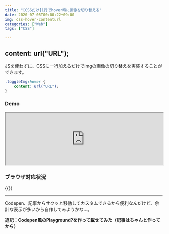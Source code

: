 ```yaml
---
title: "[CSSだけ]1行でhover時に画像を切り替える"
date: 2020-07-05T00:00:22+09:00
img: css-hover-contenturl
categories: ["Web"]
tags: ["CSS"]

---
```


## content: url("URL");

JSを使わずに、CSSに一行加えるだけでimgの画像の切り替えを実装することができます。

```css
.toggleImg:hover {
    content: url("URL");
}
```

### Demo

<iframe height="168" width="100%" scrolling="no" src="https://mineditor.github.io/?h=%253Cimg%2520class%3D%2522toggleImg%2522%2520src%3D%2522https%3A%2F%2F2001y.me%2Fimg%2Fcss-userSelect-all-120.jpg%2522%253E&c=.toggleImg%3Ahover%2520%257B%250A%2520%2520%2520%2520content%3A%2520url%28%2522https%3A%2F%2F2001y.me%2Fimg%2Fmac-pp-command%2Bd-120.jpg%2522%29%3B%250A%257D&j=" loading="lazy"></iframe>

### ブラウザ対応状況

{{<caniuse id="mdn-css__properties__content">}}

***

Codepen、記事からサクッと移動してカスタムできるから便利なんだけど、余計な表示が多いから自作してみようかな...。

**追記：Codepen風のPlayground?を作って載せてみた（記事はちゃんと作ってから）**